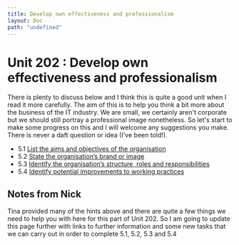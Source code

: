 ```yaml
---
title: Develop own effectiveness and professionalism
layout: Doc
path: "undefined"
---
```


# Unit 202 : Develop own effectiveness and professionalism

There is plenty to discuss below and I think this is quite a good unit when I read it more carefully. The aim of this is to help you think a bit more about the business of the IT industry. We are small, we certainly aren't corporate but we should still portray a professional image nonetheless. So let's start to make some progress on this and I will welcome any suggestions you make. There is never a daft question or idea (I've been told!).

- 5.1 [List the aims and objectives of the organisation](5.1)
- 5.2 [State the organisation’s brand or image](5.2)
- 5.3 [Identify the organisation’s structure, roles and responsibilities](5.3)
- 5.4 [Identify potential improvements to working practices](5.4)

## Notes from Nick

Tina provided many of the hints above and there are quite a few things we need to help you with here for this part of Unit 202. So I am going to update this page further with links to further information and some new tasks that we can carry out in order to complete 5.1, 5.2, 5.3 and 5.4 
